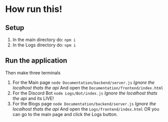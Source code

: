 # How run this!
## Setup 
1. In the main directory do: 
`npm i`
2. In the Logs directory do:
`npm i`

## Run the application

 Then make three terminals
1. For the Main page
 `node Documentation/backend/server.js` *Ignore the localhost thats the api*
And open the  `Documentation/frontend/index.html`
2. For the Discord Bot
`node Logs/Bot/index.js` *Ignore the localhost thats the api*
and its LIVE!
3. For the Blogs page
`node Documentation/backend/server.js` *Ignore the localhost thats the api*
And open the  `Logs/frontend/index.html`
 OR 
you can go to the main page and click the Logs button.
